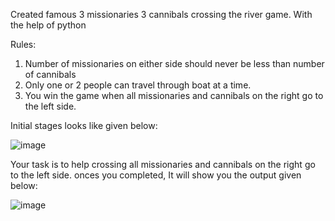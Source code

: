Created famous 3 missionaries 3 cannibals crossing the river game. With the help of python

Rules:

1. Number of missionaries on either side should never be less than number of cannibals
2. Only one or 2 people can travel through boat at a time.
3. You win the game when all missionaries and cannibals on the right go to the left side.

Initial stages looks like given below:

![image](https://user-images.githubusercontent.com/59397280/112744489-20b19800-8fbe-11eb-9648-60dbf0335333.png)

Your task is to help crossing all missionaries and cannibals on the right go to the left side.
onces you completed, It will show you the output given below:

![image](https://user-images.githubusercontent.com/73849078/124032875-ca1d8500-da16-11eb-98bf-2925ee9ca156.png)


